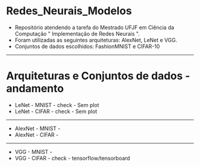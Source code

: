 # Redes_Neurais_Modelos
* Repositório atendendo a tarefa do Mestrado UFJF em Ciência da Computação " Implementação de Redes Neurais ".
* Foram utilizadas as seguintes arquiteturas: AlexNet, LeNet e VGG.
* Conjuntos de dados escolhidos: FashionMNIST e CIFAR-10


------ 

# Arquiteturas e Conjuntos de dados - andamento

* LeNet - MNIST - check - Sem plot
* LeNet - CIFAR - check - Sem plot

-----

* AlexNet - MNIST -
* AlexNet - CIFAR -

------

* VGG - MNIST -
* VGG - CIFAR - check - tensorflow/tensorboard
